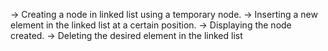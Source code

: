 -> Creating a node in linked list using a temporary node.
-> Inserting a new element in the linked list at a certain position.
-> Displaying the node created.
-> Deleting the desired element in the linked list
